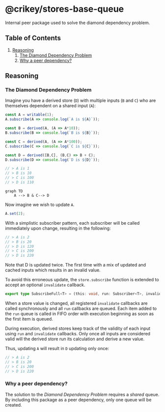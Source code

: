 # @crikey/stores-base-queue

Internal peer package used to solve the diamond dependency problem.

## Table of Contents

1. [Reasoning](#Reasoning)
   1. [The Diamond Dependency Problem](#The-Diamond-Dependency-Problem)
   2. [Why a peer dependency?](#Why-a-peer-dependency)

## Reasoning

### The Diamond Dependency Problem

Imagine you have a derived store (`D`) with multiple inputs (`B` and `C`) who are themselves dependent on a shared input (`A`):

```js
const A = writable(1);
A.subscribe(A => console.log(`A is ${A}`));

const B = derived(A, (A => A*10));
B.subscribe(B => console.log(`B is ${B}`));

const C = derived(A, (A => A*100));
C.subscribe(C => console.log(`C is ${C}`));

const D = derived([B,C], (B,C) => B + C);
D.subscribe(D => console.log(`D is ${D}`));

// > A is 1
// > B is 10
// > C is 100
// > D is 110
```

```mermaid
graph TD
    A --> B & C--> D
```

Now imagine we wish to update `A`.
```js
A.set(2);
```

With a simplistic subscriber pattern, each subscriber will be called immediately upon change, 
resulting in the following:

```js
// > A is 2
// > B is 20
// > D is 120
// > C is 200
// > D is 220
```

Note that D is updated twice. The first time with a mix of updated and cached inputs which results in an invalid value.  

To avoid this erroneous update, the `store.subscribe` function is extended to accept an optional `invalidate` callback.
```ts
export type SubscribeFull<T> = (this: void, run: Subscriber<T>, invalidate?: Invalidator) => Unsubscriber;
```
When a store value is changed, all registered `invalidate` callbacks are called synchronously and all `run` callbacks
are queued. Each item added to the `run` queue is called in FIFO order with execution beginning as soon as the first 
item is queued.

During execution, derived stores keep track of the validity of each input using `run` and `invalidate` callbacks. Only 
once all inputs are considered valid will the derived store run its calculation and derive a new value.

Thus, updating `A` will result in `D` updating only once:
```js
// > A is 2
// > B is 20
// > C is 200
// > D is 220
```

### Why a peer dependency?
The solution to the _Diamond Dependency Problem_ requires a _shared_ queue. By including this package as a 
peer dependency, only one queue will be created.
